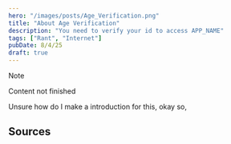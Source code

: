 ```yaml
---
hero: "/images/posts/Age_Verification.png"
title: "About Age Verification"
description: "You need to verify your id to access APP_NAME"
tags: ["Rant", "Internet"]
pubDate: 8/4/25
draft: true
---
```


> [!NOTE]
> Content not finished

Unsure how do I make a introduction for this, okay so,

## Sources
